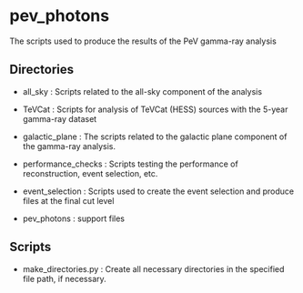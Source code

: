 # pev_photons

The scripts used to produce the results of the PeV gamma-ray analysis

## Directories

* all_sky
    : Scripts related to the all-sky component of the analysis

* TeVCat
    : Scripts for analysis of TeVCat (HESS) sources with the 5-year gamma-ray dataset

* galactic_plane
    : The scripts related to the galactic plane component of the gamma-ray analysis.

* performance_checks
    : Scripts testing the performance of reconstruction, event selection, etc.

* event_selection
    : Scripts used to create the event selection and produce files at the final cut level

* pev_photons
    : support files

## Scripts

* make_directories.py
    : Create all necessary directories in the specified file path, if necessary.
